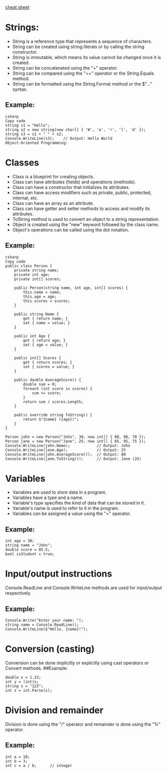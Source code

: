 [cheat sheet](https://github.com/LabinatorSolutions/csharp-cheat-sheet)

# Strings:
* String is a reference type that represents a sequence of characters.
* String can be created using string literals or by calling the string constructor.
* String is immutable, which means its value cannot be changed once it is created.
* String can be concatenated using the "+" operator.
* String can be compared using the "==" operator or the String.Equals method.
* String can be formatted using the String.Format method or the $"..." syntax.
## Example:
```
csharp
Copy code
string s1 = "Hello";
string s2 = new string(new char[] { 'W', 'o', 'r', 'l', 'd' });
string s3 = s1 + " " + s2;
Console.WriteLine(s3);    // Output: Hello World
Object-Oriented Programming:
```
# Classes
* Class is a blueprint for creating objects.
* Class can have attributes (fields) and operations (methods).
* Class can have a constructor that initializes its attributes.
* Class can have access modifiers such as private, public, protected, internal, etc.
* Class can have an array as an attribute.
* Class can have getter and setter methods to access and modify its attributes.
* ToString method is used to convert an object to a string representation.
* Object is created using the "new" keyword followed by the class name.
* Object's operations can be called using the dot notation.
## Example:
```
csharp
Copy code
public class Person {
    private string name;
    private int age;
    private int[] scores;

    public Person(string name, int age, int[] scores) {
        this.name = name;
        this.age = age;
        this.scores = scores;
    }

    public string Name {
        get { return name; }
        set { name = value; }
    }

    public int Age {
        get { return age; }
        set { age = value; }
    }

    public int[] Scores {
        get { return scores; }
        set { scores = value; }
    }

    public double AverageScore() {
        double sum = 0;
        foreach (int score in scores) {
            sum += score;
        }
        return sum / scores.Length;
    }

    public override string ToString() {
        return $"{name} ({age})";
    }
}

Person john = new Person("John", 30, new int[] { 80, 90, 70 });
Person jane = new Person("Jane", 25, new int[] { 85, 95, 75 });
Console.WriteLine(john.Name);            // Output: John
Console.WriteLine(jane.Age);             // Output: 25
Console.WriteLine(john.AverageScore());  // Output: 80
Console.WriteLine(jane.ToString());      // Output: Jane (25)
```
# Variables
* Variables are used to store data in a program.
* Variables have a type and a name.
* Variable's type specifies the kind of data that can be stored in it.
* Variable's name is used to refer to it in the program.
* Variables can be assigned a value using the "=" operator.
## Example:
```
int age = 30;
string name = "John";
double score = 85.5;
bool isStudent = true;
```
# Input/output instructions
Console.ReadLine and Console.WriteLine methods are used for input/output respectively.
## Example:
```
Console.Write("Enter your name: ");
string name = Console.ReadLine();
Console.WriteLine($"Hello, {name}!");
```
# Conversion (casting)
Conversion can be done implicitly or explicitly using cast operators or Convert methods.
##Example:
```
double x = 1.23;
int y = (int)x;
string s = "123";
int z = int.Parse(s);
```
# Division and remainder
Division is done using the "/" operator and remainder is done using the "%" operator.
## Example:
```
int a = 10;
int b = 3;
int c = a / b;      // integer
```
